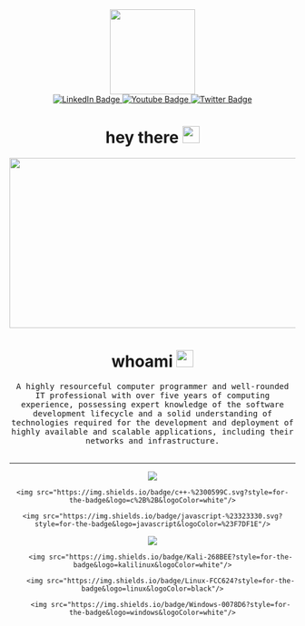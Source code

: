 <!--### Hi there 👋, my name is abduslam
#### I specialize in cyber security and love programming
-->
<div id="header" align="center">
    <img src="https://media.giphy.com/media/RpYuXao1pruj098LIM/giphy.gif" width="150"/>
  <div id="badges">
    <a href="your-linkedin-URL">
      <img src="https://img.shields.io/badge/LinkedIn-blue?style=for-the-badge&logo=linkedin&logoColor=white" alt="LinkedIn Badge"/>
    </a>
    <a href="your-youtube-URL">
      <img src="https://img.shields.io/badge/YouTube-red?style=for-the-badge&logo=youtube&logoColor=white" alt="Youtube Badge"/>
    </a>
    <a href="your-twitter-URL">
      <img src="https://img.shields.io/badge/Twitter-blue?style=for-the-badge&logo=twitter&logoColor=white" alt="Twitter Badge"/>
    </a>
  </div>
  <img src="https://komarev.com/ghpvc/?username=Leakirs&style=flat-square&color=blue" alt=""/>
    <h1>
    hey there
    <img src="https://media.giphy.com/media/hvRJCLFzcasrR4ia7z/giphy.gif" width="30px"/>
  </h1>
  </div>
  <div align="center">
    <img src="https://media.giphy.com/media/3o7aCTfyhYawdOXcFW/giphy.gif" width="600" height="300"/>
  </div>
  
  <h1 align="center">
        whoami
        <img src="https://media.giphy.com/media/3eIDBeFtHy8AIQoq96/giphy.gif" width="30px"/>
  </h1>

  <p align="center">
    <samp>A highly resourceful computer programmer and well-rounded IT professional with over five years of computing experience, possessing expert knowledge of the software development lifecycle and a solid understanding of technologies required for the development and deployment of highly available and scalable applications, including their networks and infrastructure.
    </samp>
    <br> <br>
  </p>
</div>
  <hr>
  <div id="header" align="center">
    <img src="https://img.shields.io/badge/python-3670A0?style=for-the-badge&logo=python&logoColor=ffdd54"/>
    
    <img src="https://img.shields.io/badge/c++-%2300599C.svg?style=for-the-badge&logo=c%2B%2B&logoColor=white"/>
    
    <img src="https://img.shields.io/badge/javascript-%23323330.svg?style=for-the-badge&logo=javascript&logoColor=%23F7DF1E"/>
  </div>
  <div id="header" align="center">
        <img src="https://img.shields.io/badge/Windows%20Terminal-%234D4D4D.svg?style=for-the-badge&logo=windows-terminal&logoColor=white"/>
    
        <img src="https://img.shields.io/badge/Kali-268BEE?style=for-the-badge&logo=kalilinux&logoColor=white"/>
    
        <img src="https://img.shields.io/badge/Linux-FCC624?style=for-the-badge&logo=linux&logoColor=black"/>
    
        <img src="https://img.shields.io/badge/Windows-0078D6?style=for-the-badge&logo=windows&logoColor=white"/>
  </div>
  
